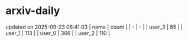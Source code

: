 # arxiv-daily
updated on 2025-09-23 06:41:03
| name | count |
| - | - |
| user_3 | 85 |
| user_1 | 113 |
| user_0 | 366 |
| user_2 | 110 |

